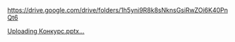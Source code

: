 https://drive.google.com/drive/folders/1h5yni9R8k8sNknsGsiRwZOi6K40PnQt6

[Uploading Конкурс.pptx…]()
